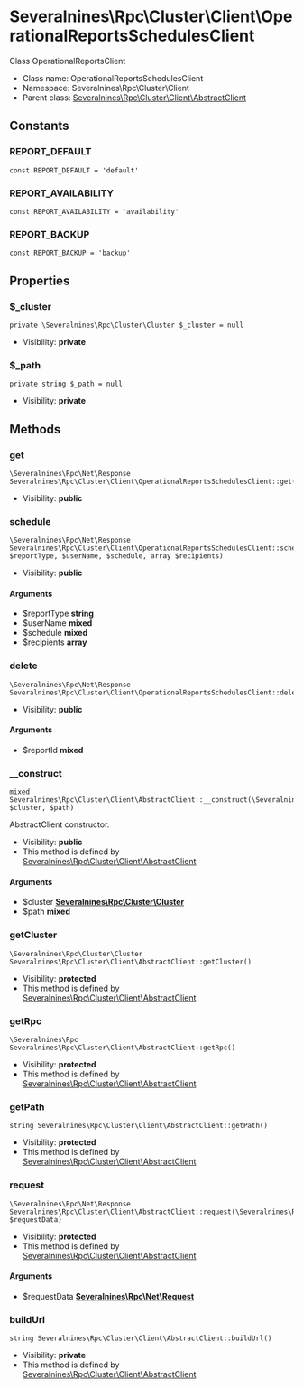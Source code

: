 Severalnines\Rpc\Cluster\Client\OperationalReportsSchedulesClient
===============

Class OperationalReportsClient




* Class name: OperationalReportsSchedulesClient
* Namespace: Severalnines\Rpc\Cluster\Client
* Parent class: [Severalnines\Rpc\Cluster\Client\AbstractClient](Severalnines-Rpc-Cluster-Client-AbstractClient.md)



Constants
----------


### REPORT_DEFAULT

    const REPORT_DEFAULT = 'default'





### REPORT_AVAILABILITY

    const REPORT_AVAILABILITY = 'availability'





### REPORT_BACKUP

    const REPORT_BACKUP = 'backup'





Properties
----------


### $_cluster

    private \Severalnines\Rpc\Cluster\Cluster $_cluster = null





* Visibility: **private**


### $_path

    private string $_path = null





* Visibility: **private**


Methods
-------


### get

    \Severalnines\Rpc\Net\Response Severalnines\Rpc\Cluster\Client\OperationalReportsSchedulesClient::get()





* Visibility: **public**




### schedule

    \Severalnines\Rpc\Net\Response Severalnines\Rpc\Cluster\Client\OperationalReportsSchedulesClient::schedule(string $reportType, $userName, $schedule, array $recipients)





* Visibility: **public**


#### Arguments
* $reportType **string**
* $userName **mixed**
* $schedule **mixed**
* $recipients **array**



### delete

    \Severalnines\Rpc\Net\Response Severalnines\Rpc\Cluster\Client\OperationalReportsSchedulesClient::delete($reportId)





* Visibility: **public**


#### Arguments
* $reportId **mixed**



### __construct

    mixed Severalnines\Rpc\Cluster\Client\AbstractClient::__construct(\Severalnines\Rpc\Cluster\Cluster $cluster, $path)

AbstractClient constructor.



* Visibility: **public**
* This method is defined by [Severalnines\Rpc\Cluster\Client\AbstractClient](Severalnines-Rpc-Cluster-Client-AbstractClient.md)


#### Arguments
* $cluster **[Severalnines\Rpc\Cluster\Cluster](Severalnines-Rpc-Cluster-Cluster.md)**
* $path **mixed**



### getCluster

    \Severalnines\Rpc\Cluster\Cluster Severalnines\Rpc\Cluster\Client\AbstractClient::getCluster()





* Visibility: **protected**
* This method is defined by [Severalnines\Rpc\Cluster\Client\AbstractClient](Severalnines-Rpc-Cluster-Client-AbstractClient.md)




### getRpc

    \Severalnines\Rpc Severalnines\Rpc\Cluster\Client\AbstractClient::getRpc()





* Visibility: **protected**
* This method is defined by [Severalnines\Rpc\Cluster\Client\AbstractClient](Severalnines-Rpc-Cluster-Client-AbstractClient.md)




### getPath

    string Severalnines\Rpc\Cluster\Client\AbstractClient::getPath()





* Visibility: **protected**
* This method is defined by [Severalnines\Rpc\Cluster\Client\AbstractClient](Severalnines-Rpc-Cluster-Client-AbstractClient.md)




### request

    \Severalnines\Rpc\Net\Response Severalnines\Rpc\Cluster\Client\AbstractClient::request(\Severalnines\Rpc\Net\Request $requestData)





* Visibility: **protected**
* This method is defined by [Severalnines\Rpc\Cluster\Client\AbstractClient](Severalnines-Rpc-Cluster-Client-AbstractClient.md)


#### Arguments
* $requestData **[Severalnines\Rpc\Net\Request](Severalnines-Rpc-Net-Request.md)**



### buildUrl

    string Severalnines\Rpc\Cluster\Client\AbstractClient::buildUrl()





* Visibility: **private**
* This method is defined by [Severalnines\Rpc\Cluster\Client\AbstractClient](Severalnines-Rpc-Cluster-Client-AbstractClient.md)



